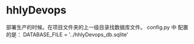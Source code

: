 # hhlyDevops
部署生产的时候。在项目文件夹的上一级目录找数据库文件。
config.py 中 配置的是：
	DATABASE_FILE = '../hhlyDevops_db.sqlite'
	